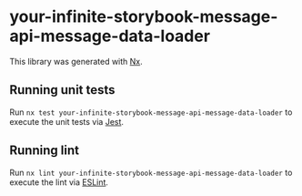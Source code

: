 # your-infinite-storybook-message-api-message-data-loader

This library was generated with [Nx](https://nx.dev).

## Running unit tests

Run `nx test your-infinite-storybook-message-api-message-data-loader` to execute the unit tests via [Jest](https://jestjs.io).

## Running lint

Run `nx lint your-infinite-storybook-message-api-message-data-loader` to execute the lint via [ESLint](https://eslint.org/).
